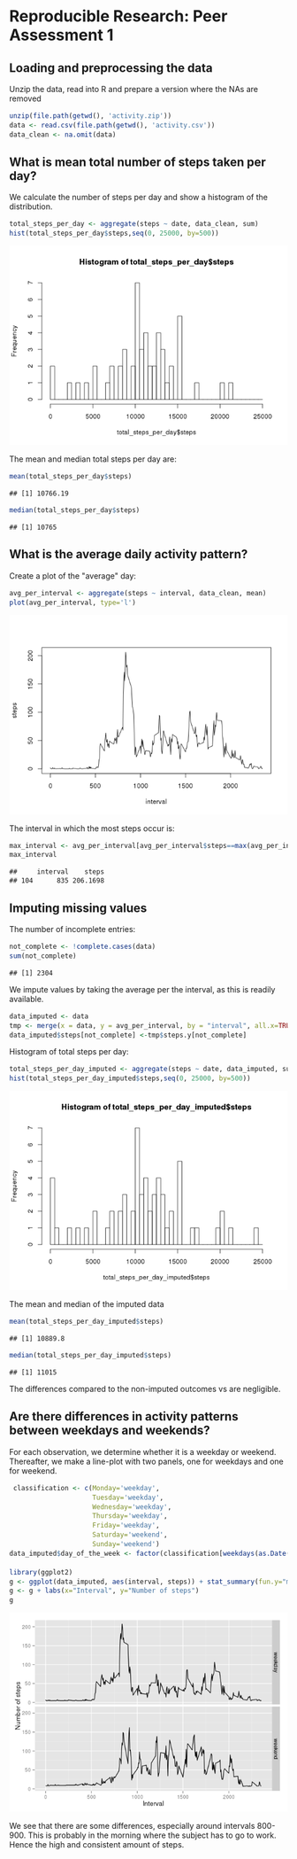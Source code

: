 # Reproducible Research: Peer Assessment 1


## Loading and preprocessing the data
Unzip the data, read into R and prepare a version where the NAs are removed

```r
unzip(file.path(getwd(), 'activity.zip'))
data <- read.csv(file.path(getwd(), 'activity.csv'))
data_clean <- na.omit(data)
```


## What is mean total number of steps taken per day?
We calculate the number of steps per day and show a histogram of the distribution.

```r
total_steps_per_day <- aggregate(steps ~ date, data_clean, sum)
hist(total_steps_per_day$steps,seq(0, 25000, by=500))
```

![](PA1_template_files/figure-html/totalsteps-1.png) 

The mean and median total steps per day are:

```r
mean(total_steps_per_day$steps)
```

```
## [1] 10766.19
```

```r
median(total_steps_per_day$steps)
```

```
## [1] 10765
```

## What is the average daily activity pattern?
Create a plot of the "average" day:

```r
avg_per_interval <- aggregate(steps ~ interval, data_clean, mean)
plot(avg_per_interval, type='l')
```

![](PA1_template_files/figure-html/plot_avg_day-1.png) 

The interval in which the most steps occur is:

```r
max_interval <- avg_per_interval[avg_per_interval$steps==max(avg_per_interval$steps),]
max_interval
```

```
##     interval    steps
## 104      835 206.1698
```

## Imputing missing values
The number of incomplete entries:

```r
not_complete <- !complete.cases(data)
sum(not_complete)
```

```
## [1] 2304
```

We impute values by taking the average per the interval, as this is readily available.

```r
data_imputed <- data
tmp <- merge(x = data, y = avg_per_interval, by = "interval", all.x=TRUE)
data_imputed$steps[not_complete] <-tmp$steps.y[not_complete]
```

Histogram of total steps per day:

```r
total_steps_per_day_imputed <- aggregate(steps ~ date, data_imputed, sum)
hist(total_steps_per_day_imputed$steps,seq(0, 25000, by=500))
```

![](PA1_template_files/figure-html/histogram_imputed_data-1.png) 

The mean and median of the imputed data

```r
mean(total_steps_per_day_imputed$steps)
```

```
## [1] 10889.8
```

```r
median(total_steps_per_day_imputed$steps)
```

```
## [1] 11015
```
The differences compared to the non-imputed outcomes vs are negligible.

## Are there differences in activity patterns between weekdays and weekends?
For each observation, we determine whether it is a weekday or weekend. Thereafter, we make a line-plot with two panels, one for weekdays and one for weekend.

```r
 classification <- c(Monday='weekday',
                     Tuesday='weekday', 
                     Wednesday='weekday',
                     Thursday='weekday',
                     Friday='weekday',
                     Saturday='weekend',
                     Sunday='weekend')
data_imputed$day_of_the_week <- factor(classification[weekdays(as.Date(data_imputed$date))])

library(ggplot2)
g <- ggplot(data_imputed, aes(interval, steps)) + stat_summary(fun.y="mean" ,geom="line")+facet_grid(day_of_the_week ~ .)
g <- g + labs(x="Interval", y="Number of steps")
g
```

![](PA1_template_files/figure-html/plot_day_of_week-1.png) 

We see that there are some differences, especially around intervals 800-900. This is probably in the morning where the subject has to go to work. Hence the high and consistent amount of steps.
